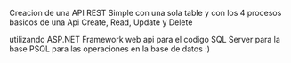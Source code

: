 Creacion de una API REST Simple con una sola table y con los 4 procesos basicos de una Api
Create, Read, Update y Delete

utilizando ASP.NET Framework web api para el codigo
SQL Server para la base 
PSQL para las operaciones en la base de datos :)
